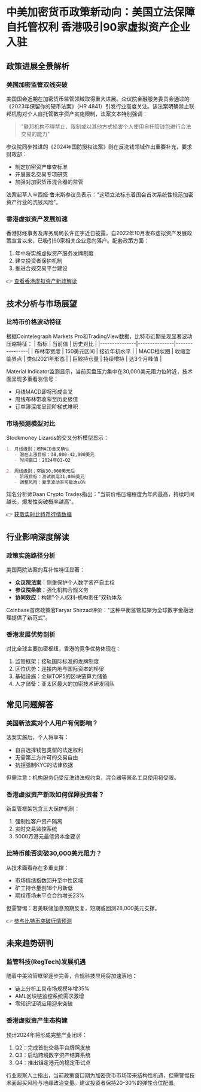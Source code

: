 # 中美加密货币政策新动向：美国立法保障自托管权利 香港吸引90家虚拟资产企业入驻

## 政策进展全景解析

### 美国加密监管双线突破
美国国会近期在加密货币监管领域取得重大进展。众议院金融服务委员会通过的《2023年保留你的硬币法案》（HR 4841）引发行业高度关注。该法案明确禁止联邦机构对个人自托管数字资产实施限制，法案文本特别强调：
> "联邦机构不得禁止、限制或以其他方式损害个人使用自托管钱包进行合法交易的能力"

参议院同步推进的《2024年国防授权法案》则在反洗钱领域作出重要补充，要求财政部：
- 制定加密资产审查标准
- 开展匿名交易专项研究
- 加强对加密货币混合器的监管

法案起草人辛西娅·鲁米斯参议员表示："这项立法标志着国会首次系统性规范加密资产行业的洗钱风险"。

### 香港虚拟资产发展加速
香港财经事务及库务局局长许正宇近日披露，自2022年10月发布虚拟资产发展政策宣言以来，已吸引90家相关企业意向落户。配套政策方面：
1. 年中将实施虚拟资产服务发牌制度
2. 建立投资者保护机制
3. 推进合规交易平台建设

👉 [查看香港虚拟资产新政解读](https://bit.ly/okx_welcome)

## 技术分析与市场展望

### 比特币价格波动特征
根据Cointelegraph Markets Pro和TradingView数据，比特币近期呈现显著波动压缩特征：
| 指标          | 当前值        | 历史对比       |
|---------------|---------------|----------------|
| 布林带宽度    | 150美元区间   | 接近年初水平   |
| MACD柱状图    | 收缩至临界点  | 类似2021年形态 |
| 巨鲸持仓量    | 持续增持      | 达3个月峰值    |

Material Indicator监测显示，当前买盘压力集中在30,000美元阻力位附近，技术面呈现多重看涨信号：
- 月线MACD即将形成金叉
- 周线布林带收窄至历史极值
- 订单簿深度呈现阶梯式堆积

### 市场预测模型对比
Stockmoney Lizards的交叉分析模型显示：
```markdown
1. 月线级别：若MACD金叉确认
   - 潜在上涨目标：38,000-42,000美元
   - 时间窗口：2024年Q1-Q2

2. 周线级别：突破30,000美元后
   - 阶段目标：测试前高31,000美元
   - 调整风险：夏季波动率可能达±8%
```

知名分析师Daan Crypto Trades指出："当前价格压缩程度为年内最高，持续时间越长，爆发性突破概率越高"。

👉 [获取实时比特币行情数据](https://bit.ly/okx_welcome)

## 行业影响深度解读

### 政策实施路径分析
美国两院法案的互补性特征显著：
- **众议院法案**：侧重保护个人数字资产自主权
- **参议院条款**：强化机构合规义务
- **协同效应**：构建"个人权利-机构责任"双轨体系

Coinbase首席政策官Faryar Shirzad评价："这种平衡监管框架为全球数字金融治理提供了新范式"。

### 香港发展优势剖析
对比全球主要加密枢纽，香港的竞争优势体现在：
1. 监管框架：接轨国际标准的发牌制度
2. 区位优势：连接内地与国际资本的桥梁
3. 基础设施：全球TOP5的区块链算力储备
4. 人才储备：亚太区最大的加密技术研发团队

## 常见问题解答

### 美国新法案对个人用户有何影响？
法案实施后，个人将享有：
- 自由选择钱包类型的法定权利
- 无需第三方许可的交易自由
- 抗拒强制KYC的法律依据

但需注意：机构服务仍受反洗钱法规约束，混合器等匿名工具使用将受限。

### 香港虚拟资产新政如何保障投资者？
新监管框架包含三大保护机制：
1. 强制性客户资产隔离
2. 实时交易监控系统
3. 5000万港元最低资本金要求

### 比特币能否突破30,000美元阻力？
从技术面看存在多重支撑：
- 市场情绪指数回升至中性区域
- 矿工持仓量创18个月新低
- 期权市场未平仓合约增长23%

但需警惕：若美联储加息预期反复，短期或回测28,000美元支撑。

👉 [参与比特币突破行情预测](https://bit.ly/okx_welcome)

## 未来趋势研判

### 监管科技(RegTech)发展机遇
随着中美监管框架逐步完善，合规科技应用将加速落地：
- 链上分析工具市场规模年增35%
- AML区块链监控系统需求激增
- 零知识证明应用迎来突破

### 香港虚拟资产生态构建
预计2024年将形成完整产业闭环：
1. Q2：完成首批交易平台牌照发放
2. Q3：启动跨境数字资产结算系统
3. Q4：推出锚定港元的稳定币试点

行业观察人士指出，当前政策窗口期为加密货币市场带来结构性机遇，但需警惕技术面超买风险与地缘政治变量。建议投资者保持20-30%的弹性仓位配置。